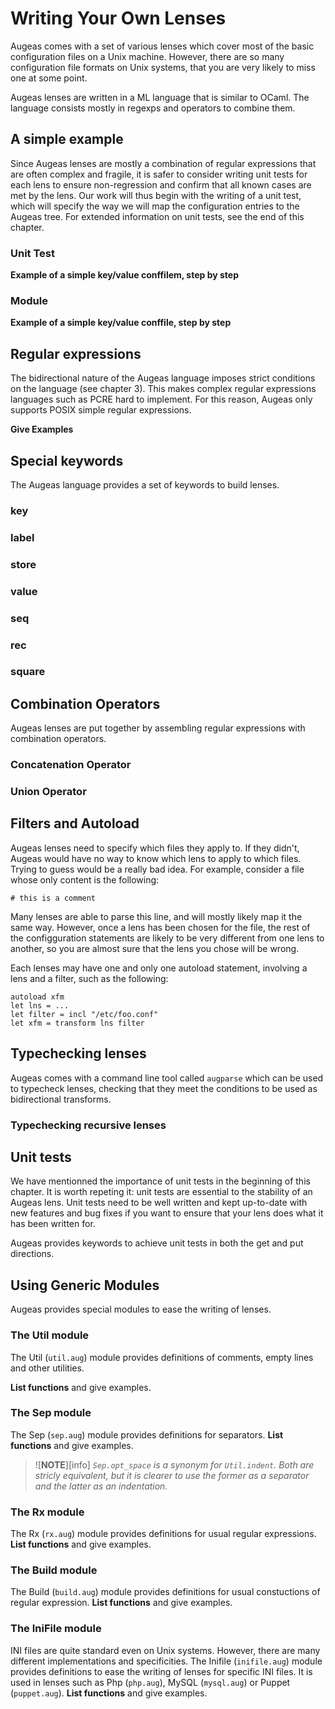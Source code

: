 # Writing Your Own Lenses 

Augeas comes with a set of various lenses which cover most of the basic configuration files on a Unix machine. However, there are so many configuration file formats on Unix systems, that you are very likely to miss one at some point.

Augeas lenses are written in a ML language that is similar to OCaml. The language consists mostly in regexps and operators to combine them.


## A simple example 

Since Augeas lenses are mostly a combination of regular expressions that are often complex and fragile, it is safer to consider writing unit tests for each lens to ensure non-regression and confirm that all known cases are met by the lens. Our work will thus begin with the writing of a unit test, which will specify the way we will map the configuration entries to the Augeas tree. For extended information on unit tests, see the end of this chapter.

### Unit Test 

__Example of a simple key/value conffilem, step by step__


### Module ### 


__Example of a simple key/value conffile, step by step__


## Regular expressions 

The bidirectional nature of the Augeas language imposes strict conditions on the language (see chapter 3). This makes complex regular expressions languages such as PCRE hard to implement. For this reason, Augeas only supports POSIX simple regular expressions.

__Give Examples__


## Special keywords 

The Augeas language provides a set of keywords to build lenses.


### key 


### label 


### store 


### value 


### seq 


### rec 


### square 



## Combination Operators 

Augeas lenses are put together by assembling regular expressions with combination operators.


### Concatenation Operator 


### Union Operator 


## Filters and Autoload 

Augeas lenses need to specify which files they apply to. If they didn't, Augeas would have no way to know which lens to apply to which files. Trying to guess would be a really bad idea. For example, consider a file whose only content is the following:

	# this is a comment

Many lenses are able to parse this line, and will mostly likely map it the same way. However, once a lens has been chosen for the file, the rest of the configguration statements are likely to be very different from one lens to another, so you are almost sure that the lens you chose will be wrong.

Each lenses may have one and only one autoload statement, involving a lens and a filter, such as the following:

	autoload xfm
	let lns = ...
	let filter = incl "/etc/foo.conf"
	let xfm = transform lns filter


## Typechecking lenses 


Augeas comes with a command line tool called `augparse` which can be used to typecheck lenses, checking that they meet the conditions to be used as bidirectional transforms.


### Typechecking recursive lenses 




## Unit tests 

We have mentionned the importance of unit tests in the beginning of this chapter. It is worth repeting it: unit tests are essential to the stability of an Augeas lens. Unit tests need to be well written and kept up-to-date with new features and bug fixes if you want to ensure that your lens does what it has been written for.

Augeas provides keywords to achieve unit tests in both the get and put directions.


## Using Generic Modules 

Augeas provides special modules to ease the writing of lenses.


### The Util module 

The Util (`util.aug`) module provides definitions of comments, empty lines and other utilities.

__List functions__ and give examples.


### The Sep module 

The Sep (`sep.aug`) module provides definitions for separators.
__List functions__ and give examples.

> ![**NOTE**][info] *`Sep.opt_space` is a synonym for `Util.indent`. Both are stricly equivalent, but it is clearer to use the former as a separator and the latter as an indentation.*


### The Rx module 

The Rx (`rx.aug`) module provides definitions for usual regular expressions.
__List functions__ and give examples.


### The Build module 

The Build (`build.aug`) module provides definitions for usual constuctions of regular expression.
__List functions__ and give examples.


### The IniFile module 

INI files are quite standard even on Unix systems. However, there are many different implementations and specificities. The Inifile (`inifile.aug`) module provides definitions to ease the writing of lenses for specific INI files. It is used in lenses such as Php (`php.aug`), MySQL (`mysql.aug`) or Puppet (`puppet.aug`).
__List functions__ and give examples.


